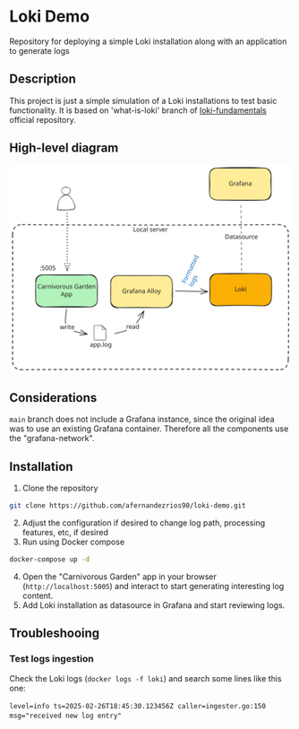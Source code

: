 # Loki Demo

Repository for deploying a simple Loki installation along with an application to generate logs

## Description

This project is just a simple simulation of a Loki installations to test basic functionality. It is based on 'what-is-loki' branch of [loki-fundamentals](https://github.com/grafana/loki-fundamentals) official repository.

## High-level diagram
![Diagram](./diagrams/loki-demo.svg)

## Considerations
`main` branch does not include a Grafana instance, since the original idea was to use an existing Grafana container. Therefore all the components use the "grafana-network".

## Installation
1. Clone the repository
```bash
git clone https://github.com/afernandezrios90/loki-demo.git
```
2. Adjust the configuration if desired to change log path, processing features, etc, if desired
3. Run using Docker compose
```bash
docker-compose up -d
```
4. Open the "Carnivorous Garden" app in your browser (`http://localhost:5005`) and interact to start generating interesting log content.
5. Add Loki installation as datasource in Grafana and start reviewing logs.

## Troubleshooing
### Test logs ingestion
Check the Loki logs (`docker logs -f loki`) and search some lines like this one:

`level=info ts=2025-02-26T18:45:30.123456Z caller=ingester.go:150 msg="received new log entry"`
